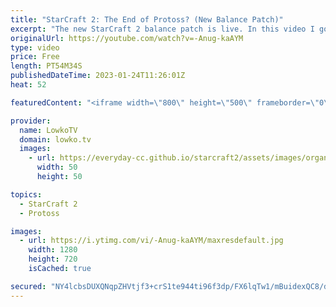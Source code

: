 ```yaml
---
title: "StarCraft 2: The End of Protoss? (New Balance Patch)"
excerpt: "The new StarCraft 2 balance patch is live. In this video I go over all the changes made to Zerg, Protoss and Terran and ramble about a few things related to SC2.  https://news.blizzard.com/en-us/starcraft2/23893118/starcraft-ii-5-0-11-patch-notes  Support my work: https://patreon.com/lowkotv Lowko Merch:"
originalUrl: https://youtube.com/watch?v=-Anug-kaAYM
type: video
price: Free
length: PT54M34S
publishedDateTime: 2023-01-24T11:26:01Z
heat: 52

featuredContent: "<iframe width=\"800\" height=\"500\" frameborder=\"0\" src=\"https://www.youtube.com/embed/-Anug-kaAYM\" allow=\"accelerometer; autoplay; encrypted-media; gyroscope; picture-in-picture\" allowfullscreen></iframe>"

provider:
  name: LowkoTV
  domain: lowko.tv
  images:
    - url: https://everyday-cc.github.io/starcraft2/assets/images/organizations/lowko.tv-50x50.jpg
      width: 50
      height: 50

topics:
  - StarCraft 2
  - Protoss

images:
  - url: https://i.ytimg.com/vi/-Anug-kaAYM/maxresdefault.jpg
    width: 1280
    height: 720
    isCached: true

secured: "NY4lcbsDUXQNqpZHVtjf3+crS1te944ti96f3dp/FX6lqTw1/mBuidexQC8/dLcWvS4I10+vNaPmo6uZ9faaPb70smjwHLL5L7Ffd+cm3k93o7s9W4L9fIo4uCgLgQzeJGRkeXvvYA7jLAFdvNTrVrqjw7vIO+MG/WkBBT2+cGjYS2yWe1KxFG8SEVsN6q707aEIWKpMt+WjrAHAOvSPOwjb33LUaiqG/EgeGKyrmQkG6/7vAb2Iag+XO68VeOnrxI9sHHmaTe6xEv9AMobHO0ITzL+mhnKdJB60e7tmzPWH8HM6vxBzoSRweGeTbGaks2zrpaq9N8tJvCYKpdEWKiEJ7/N57K4JyvPI2MkM0+Q/MSmWNdHrST+9dXdno2/Rn/2+Mvh1Tt8BJimhuu/KdFns1B06vsah7kfS5uEORemH6lY6Z/nDjb9hFVdr84nQ;coQPryqGiQyEtS/x/FNuDw=="
---
```


